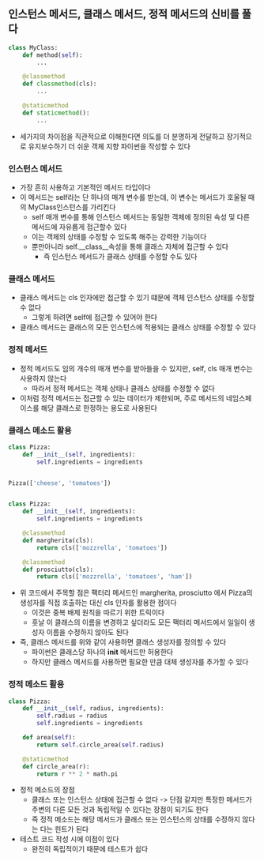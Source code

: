 ## 인스턴스 메서드, 클래스 메서드, 정적 메서드의 신비를 풀다

```python
class MyClass:
    def method(self):
        ...

    @classmethod
    def classmethod(cls):
        ...

    @staticmethod
    def staticmethod():
        ...
```

- 세가지의 차이점을 직관적으로 이해한다면 의도를 더 분명하게 전달하고 장기적으로 유지보수하기 더 쉬운 객체 지향 파이썬을 작성할 수 있다

### 인스턴스 메서드

- 가장 흔히 사용하고 기본적인 메서드 타입이다
- 이 메서드는 self라는 단 하나의 매개 변수를 받는데, 이 변수는 메서드가 호울될 때의 MyClass인스턴스를 가리킨다
    - self 매개 변수를 통해 인스턴스 메서드는 동일한 객체에 정의된 속성 및 다른 메서드에 자유롭게 접근할수 있다
    - 이는 객체의 상태를 수정할 수 있도록 해주는 강력한 기능이다
    - 뿐만아니라 self.__class__속성을 통해 클래스 자체에 접근할 수 있다
        - 즉 인스턴스 메서드가 클래스 상태를 수정할 수도 있다

### 클래스 메서드

- 클래스 메서드는 cls 인자에만 접근할 수 있기 떄문에 객체 인스턴스 상태를 수정할 수 없다
    - 그렇게 하려면 self에 접근할 수 있어야 한다
- 클래스 메서드는 클래스의 모든 인스턴스에 적용되는 클래스 상태를 수정할 수 있다

### 정적 메서드

- 정적 메서드도 임의 개수의 매개 변수를 받아들을 수 있지만, self, cls 매개 변수는 사용하지 않는다
    - 따라서 정적 메서드는 객체 상태나 클래스 상태를 수정할 수 없다
- 이처럼 정적 메서드는 접근할 수 있는 데이터가 제한되며, 주로 메서드의 네임스페이스를 해당 클래스로 한정하는 용도로 사용된다

### 클래스 메소드 활용

```python
class Pizza:
    def __init__(self, ingredients):
        self.ingredients = ingredients


Pizza(['cheese', 'tomatoes'])


class Pizza:
    def __init__(self, ingredients):
        self.ingredients = ingredients

    @classmethod
    def margherita(cls):
        return cls(['mozzrella', 'tomatoes'])

    @classmethod
    def prosciutto(cls):
        return cls(['mozzrella', 'tomatoes', 'ham'])
```

- 위 코드에서 주목할 점은 팩터리 메서드인 margherita, prosciutto 에서 Pizza의 생성자를 직접 호출하는 대신 cls 인자를 활용한 점이다
    - 이것은 중복 배제 원칙을 따르기 위한 트릭이다
    - 훗날 이 클래스의 이름을 변경하고 싶더라도 모든 팩터리 메서드에서 일일이 생성자 이름을 수정하지 않아도 된다
- 즉, 클래스 메서드를 위와 같이 사용하면 클래스 생성자를 정의할 수 있다
    - 파이썬은 클래스당 하나의 __init__ 메서드만 허용한다
    - 하지만 클래스 메서드를 사용하면 필요한 만큼 대체 생성자를 추가할 수 있다

### 정적 메소드 활용

```python
class Pizza:
    def __init__(self, radius, ingredients):
        self.radius = radius
        self.ingredients = ingredients

    def area(self):
        return self.circle_area(self.radius)

    @staticmethod
    def circle_area(r):
        return r ** 2 * math.pi
```

- 정적 메소드의 장점
    - 클래스 또는 인스턴스 상태에 접근할 수 없다 -> 단점 같지만 특정한 메서드가 주변의 다른 모든 것과 독립적일 수 있다는 장점이 되기도 한다
    - 즉 정적 메소드는 해당 메서드가 클래스 또는 인스턴스의 상태를 수정하지 않다는 다는 힌트가 된다
- 테스트 코드 작성 시에 이점이 있다
    - 완전히 독립적이기 때문에 테스트가 쉽다 
